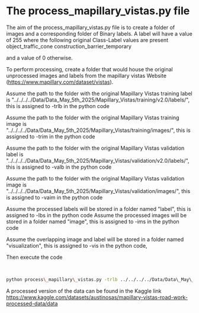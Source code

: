 # The process\_mapillary\_vistas.py file

The aim of the process\_mapillary\_vistas.py file is to create a folder of images and a corresponding folder of Binary labels. A label will have a value of 255 where the following original Class-Label values are present
object\_traffic\_cone
construction\_barrier\_temporary

and a value of 0 otherwise.



To perform processing, create a folder that would house the original unprocessed images and labels from the mapillary vistas Website (https://www.mapillary.com/dataset/vistas).

Assume the path to the folder with the original Mapillary Vistas training label is "../../../../Data/Data\_May\_5th\_2025/Mapillary\_Vistas/training/v2.0/labels/", this is assigned to -trlb in the python code

Assume the path to the folder with the original Mapillary Vistas training image is "../../../../Data/Data\_May\_5th\_2025/Mapillary\_Vistas/training/images/", this is assigned to -trim in the python code

Assume the path to the folder with the original Mapillary Vistas validation label is
"../../../../Data/Data\_May\_5th\_2025/Mapillary\_Vistas/validation/v2.0/labels/", this is assigned to -valb in the python code

Assume the path to the folder with the original Mapillary Vistas validation image is
"../../../../Data/Data\_May\_5th\_2025/Mapillary\_Vistas/validation/images/", this is assigned to -vaim in the python code

Assume the processed labels will be stored in a folder named "label", this is assigned to -lbs in the python code
Assume the processed images will be stored in a folder named "image", this is assigned to -ims in the python code

Assume the overlapping image and label will be stored in a folder named "visualization", this is assigned to -vis in the python code,



Then execute the code

&nbsp;

```bash
python process\_mapillary\_vistas.py -trlb ../../../../Data/Data\_May\_5th\_2025/Mapillary\_Vistas/training/v2.0/labels/ -trim ../../../../Data/Data\_May\_5th\_2025/Mapillary\_Vistas/training/images/  -valb ../../../../Data/Data\_May\_5th\_2025/Mapillary\_Vistas/validation/v2.0/labels/ -vaim ../../../../Data/Data\_May\_5th\_2025/Mapillary\_Vistas/validation/images/ -lbs label -ims image -vis visualization

```



A processed version of the data can be found in the Kaggle link https://www.kaggle.com/datasets/austinosas/mapillary-vistas-road-work-processed-data/data



